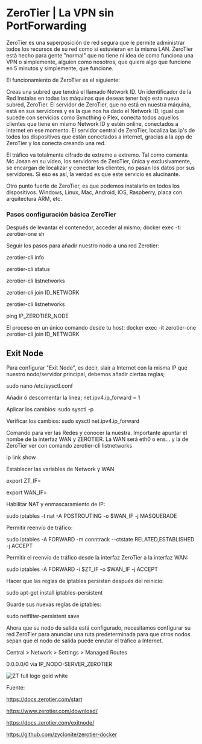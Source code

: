 # ZeroTier | La VPN sin PortForwarding

ZeroTier es una superposición de red segura que le permite administrar todos los recursos de su red como si estuvieran en la misma LAN. ZeroTier está hecho para gente "normal" que no tiene ni idea de como funciona una VPN o simplemente, alguien como nosotros, que quiere algo que funcione en 5 minutos y simplemente, que funcione.

El funcionamiento de ZeroTier es el siguiente:

Creas una subred que tendrá el llamado Network ID. Un identificador de la Red
Instalas en todas las máquinas que deseas tener bajo esta nueva subred, ZeroTier.
El servidor de ZeroTier, que no está en nuestra máquina, está en sus servidores y es la que nos ha dado el Network ID, igual que sucede con servicios como Syncthing o Plex, conecta todos aquellos clientes que tiene en mismo Network ID y estén online, conectados a internet en ese momento.
El servidor central de ZeroTier, localiza las ip's de todos los dispositivos que están conectados a internet, gracias a la app de ZeroTier y los conecta creando una red.

El tráfico va totalmente cifrado de extremo a extremo. Tal como comenta Mc Josan en su vídeo, los servidores de ZeroTier, única y exclusivamente, se encargan de localizar y conectar los clientes, no pasan los datos por sus servidores. Si eso es así, la verdad es que este servicio es alucinante.

Otro punto fuerte de ZeroTier, es que podemos instalarlo en todos los dispositivos. Windows, Linux, Mac, Android, IOS, Raspberry, placa con arquitectura ARM, etc.
### Pasos configuración básica ZeroTier
Después de levantar el contenedor, acceder al mismo; docker exec -ti zerotier-one sh

Seguir los pasos para añadir nuestro nodo a una red Zerotier:

  zerotier-cli info
  
  zerotier-cli status
  
  zerotier-cli listnetworks
  
  zerotier-cli join ID_NETWORK
  
  zerotier-cli listnetworks
  
  ping IP_ZEROTIER_NODE

El proceso en un único comando desde tu host: docker exec -it zerotier-one zerotier-cli join ID_NETWORK

## Exit Node
Para configurar "Exit Node", es decir, slair a Internet con la misma IP que nuestro nodo/servidor principal, debemos añadir ciertas reglas;

sudo nano /etc/sysctl.conf

Añadir ó descomentar la línea; net.ipv4.ip_forward = 1

Aplicar los cambios: sudo sysctl -p

Verificar los cambios: sudo sysctl net.ipv4.ip_forward

Comando para ver las Redes y conocer la nuestra. Importante apuntar el nombe de la interfaz WAN y ZEROTIER. La WAN será eth0 o ens... y la de ZeroTier ver con comando  zerotier-cli listnetworks

ip link show

Establecer las variables de Network y WAN

export ZT_IF=

export WAN_IF=

Habilitar NAT y enmascaramiento de IP:

sudo iptables -t nat -A POSTROUTING -o $WAN_IF -j MASQUERADE

Permitir reenvío de tráfico:

sudo iptables -A FORWARD -m conntrack --ctstate RELATED,ESTABLISHED -j ACCEPT

Permitir el reenvío de tráfico desde la interfaz ZeroTier a la interfaz WAN:

sudo iptables -A FORWARD -i $ZT_IF -o $WAN_IF -j ACCEPT

Hacer que las reglas de iptables persistan después del reinicio:

sudo apt-get install iptables-persistent

Guarde sus nuevas reglas de iptables:

sudo netfilter-persistent save


Ahora que su nodo de salida está configurado, necesitamos configurar su red ZeroTier para anunciar una ruta predeterminada para que otros nodos sepan que el nodo de salida puede enrutar el tráfico a Internet.

Central > Network > Settings > Managed Routes

0.0.0.0/0 via IP_NODO-SERVER_ZEROTIER


![ZT full logo gold white](https://github.com/user-attachments/assets/fb3963df-9112-468f-8513-de3702d249b2)

  Fuente:
  
  https://docs.zerotier.com/start
  
  https://www.zerotier.com/download/
  
  https://docs.zerotier.com/exitnode/

  https://github.com/zyclonite/zerotier-docker
